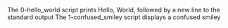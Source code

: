 The 0-hello_world script prints Hello, World, followed by a new line to the standard output
The 1-confused_smiley script displays a confused smiley
